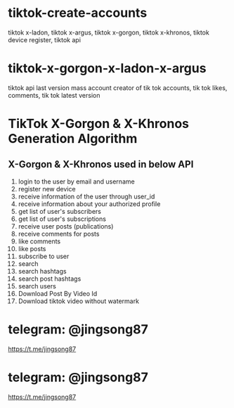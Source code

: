 # tiktok-create-accounts
tiktok x-ladon, tiktok x-argus, tiktok x-gorgon, tiktok x-khronos, tiktok device register, tiktok api


# tiktok-x-gorgon-x-ladon-x-argus
 tiktok api last version mass account creator of tik tok accounts, tik tok likes, comments, tik tok latest version

# TikTok X-Gorgon & X-Khronos Generation Algorithm


## X-Gorgon & X-Khronos  used in below API

1. login to the user by email and username
2. register new device
3. receive information of the user through user_id
4. receive information about your authorized profile
5. get list of user's subscribers
6. get list of user's subscriptions
7. receive user posts (publications)
8. receive comments for posts
9. like comments
10. like posts
11. subscribe to user
12. search
13. search hashtags
14. search post hashtags
15. search users
16. Download Post By Video Id
17. Download tiktok video without watermark

# telegram: @jingsong87
https://t.me/jingsong87

# telegram: @jingsong87
https://t.me/jingsong87



